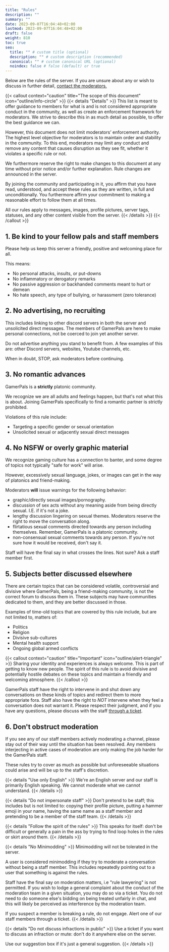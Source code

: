 ```yaml
---
title: "Rules"
description: ""
summary: ""
date: 2023-09-07T16:04:48+02:00
lastmod: 2023-09-07T16:04:48+02:00
draft: false
weight: 810
toc: true
seo:
  title: "" # custom title (optional)
  description: "" # custom description (recommended)
  canonical: "" # custom canonical URL (optional)
  noindex: false # false (default) or true
---
```


Below are the rules of the server. If you are unsure about any or wish to discuss in further detail, [contact the moderators.](https://discord.com/channels/142663614937956353/1374878540784337008)

{{< callout context="caution" title="The scope of this document" icon="outline/info-circle" >}}
{{< details "Details" >}}
This list is meant to offer guidance to members for what is and is not considered appropriate conduct in the community, as well as create an enforcement framework for moderators. We strive to describe this in as much detail as possible, to offer the best guidance we can.

However, this document does not limit moderators’ enforcement authority. The highest level objective for moderators is to maintain order and stability in the community. To this end, moderators may limit any conduct and remove any content that causes disruption as they see fit, whether it violates a specific rule or not.

We furthermore reserve the right to make changes to this document at any time without prior notice and/or further explanation. Rule changes are announced in the server.

By joining the community and participating in it, you affirm that you have read, understood, and accept these rules as they are written, in full and unconditionally. You furthermore affirm your commitment to making a reasonable effort to follow them at all times.

All our rules apply to messages, images, profile pictures, server tags, statuses, and any other content visible from the server.
{{< /details >}}
{{< /callout >}}

## 1. Be kind to your fellow pals and staff members

Please help us keep this server a friendly, positive and welcoming place for all.

This means:
- No personal attacks, insults, or put-downs
- No inflammatory or derogatory remarks
- No passive aggression or backhanded comments meant to hurt or demean
- No hate speech, any type of bullying, or harassment (zero tolerance)

## 2. No advertising, no recruiting

This includes linking to other discord servers in both the server and unsolicited direct messages. The members of GamerPals are here to make personal connections, not be coerced to join yet another server.

Do not advertise anything you stand to benefit from. A few examples of this are: other Discord servers, websites, Youtube channels, etc.

When in doubt, STOP, ask moderators before continuing.

## 3. No romantic advances

GamerPals is a **strictly** platonic community.

We recognize we are all adults and feelings happen, but that's not what this is about. Joining GamerPals specifically to find a romantic partner is strictly prohibited.

Violations of this rule include:

- Targeting a specific gender or sexual orientation
- Unsolicited sexual or adjacently sexual direct messages

## 4. No NSFW or overly graphic material

We recognize gaming culture has a connection to banter, and some degree of topics not typically "safe for work" will arise.

However, excessively sexual language, jokes, or images can get in the way of platonics and friend-making.

Moderators **will** issue warnings for the following behavior:

- graphic/directly sexual images/pornography.
- discussion of sex acts without any meaning aside from being directly sexual. I.E. if it's not a joke.
- lengthy discussion lingering on sexual themes. Moderators reserve the right to move the conversation along.
- flirtatious sexual comments directed towards any person including themselves. Remember, GamerPals is a platonic community.
- non-consensual sexual comments towards any person. If you're not sure how it would be received, don't say it.

Staff will have the final say in what crosses the lines. Not sure? Ask a staff member first.

## 5. Subjects better discussed elsewhere

There are certain topics that can be considered volatile, controversial and divisive where GamerPals, being a friend-making community, is not the correct forum to discuss them in. These subjects may have communities dedicated to them, and they are better discussed in those.

Examples of time-old topics that are covered by this rule include, but are not limited to, matters of:

- Politics
- Religion
- Divisive sub-cultures
- Mental health support
- Ongoing global armed conflicts

{{< callout context="caution" title="Important" icon="outline/alert-triangle" >}}
Sharing your identity and experiences is always welcome. This is part of getting to know new people. The spirit of this rule is to avoid divisive and potentially hostile debates on these topics and maintain a friendly and welcoming atmosphere.
{{< /callout >}}

GamerPals staff have the right to intervene in and shut down any conversations on these kinds of topics and redirect them to more appropriate fora. Staff also have the right to *NOT* intervene when they feel a conversation does not warrant it. Please respect their judgment, and if you have any questions, please discuss with the staff [through a ticket](https://discord.com/channels/142663614937956353/1374878540784337008).

## 6. Don't obstruct moderation

If you see any of our staff members actively moderating a channel, please stay out of their way until the situation has been resolved. Any members interjecting in active cases of moderation are only making the job harder for the GamerPals staff.

These rules try to cover as much as possible but unforeseeable situations could arise and will be up to the staff's discretion.

{{< details "Use only English" >}}
We're an English server and our staff is primarily English speaking. We cannot moderate what we cannot understand.
{{< /details >}}

{{< details "Do not impersonate staff" >}}
Don't pretend to be staff; this includes but is not limited to: copying their profile picture, putting a hammer emoji in your name, having the same name as a staff member and pretending to be a member of the staff team.
{{< /details >}}

{{< details "Follow the spirit of the rules" >}}
This speaks for itself: don't be difficult or generally a pain in the ass by trying to find loop holes in the rules or skirt around them.
{{< /details >}}

{{< details "No Minimodding" >}}
Minimodding will not be tolerated in the server.

A user is considered minimodding if they try to moderate a conversation without being a staff member. This includes repeatedly pointing out to a user that something is against the rules.

Staff have the final say on moderation matters, i.e "rule lawyering" is not permitted. If you wish to lodge a general complaint about the conduct of the moderation team in a given situation, you may do so via a ticket. You do not need to do someone else's bidding on being treated unfairly in chat, and this will likely be perceived as interference by the moderation team.

If you suspect a member is breaking a rule, do not engage. Alert one of our staff members through a ticket.
{{< /details >}}

{{< details "Do not discuss infractions in public" >}}
Use a ticket if you want to discuss an infraction or mute: don't do it anywhere else on the server.

Use our suggestion box if it's just a general suggestion.
{{< /details >}}

